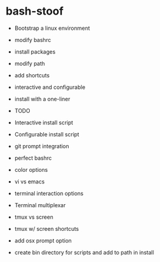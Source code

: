 # bash-stoof

* Bootstrap a linux environment
 * modify bashrc
 * install packages
 * modify path
 * add shortcuts
 * interactive and configurable
 * install with a one-liner


* TODO
 * Interactive install script
 * Configurable install script
 * git prompt integration
 * perfect bashrc
  * color options
  * vi vs emacs
   * terminal interaction options
 * Terminal multiplexar 
  * tmux vs screen
   * tmux w/ screen shortcuts
 * add osx prompt option
 * create bin directory for scripts and add to path in install

